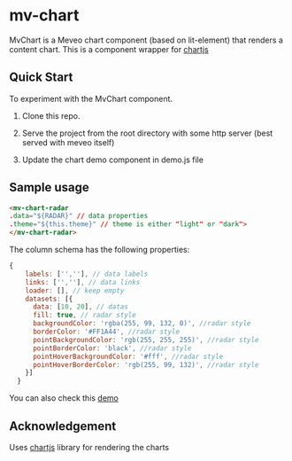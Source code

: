 # mv-chart

MvChart is a Meveo chart component (based on lit-element) that renders a content chart.  This is a component wrapper for [chartjs](https://www.chartjs.org/)

## Quick Start

To experiment with the MvChart component.

1. Clone this repo.

2. Serve the project from the root directory with some http server (best served with meveo itself)

3. Update the chart demo component in demo.js file

## Sample usage

```html
<mv-chart-radar
.data="${RADAR}" // data properties
.theme="${this.theme}" // theme is either "light" or "dark">
</mv-chart-radar>
```

The column schema has the following properties:
```javascript
{
    labels: ['',''], // data labels
    links: ['',''], // data links
    loader: [], // keep empty
    datasets: [{
      data: [10, 20], // datas
      fill: true, // radar style
      backgroundColor: 'rgba(255, 99, 132, 0)', //radar style
      borderColor: '#FF1A44', //radar style
      pointBackgroundColor: 'rgb(255, 255, 255)', //radar style
      pointBorderColor: 'black', //radar style
      pointHoverBackgroundColor: '#fff', //radar style
      pointHoverBorderColor: 'rgb(255, 99, 132)', //radar style
    }]
  }
```

You can also check this [demo](https://chart.meveo.org/)

## Acknowledgement
Uses [chartjs](https://www.chartjs.org/) library for rendering the charts